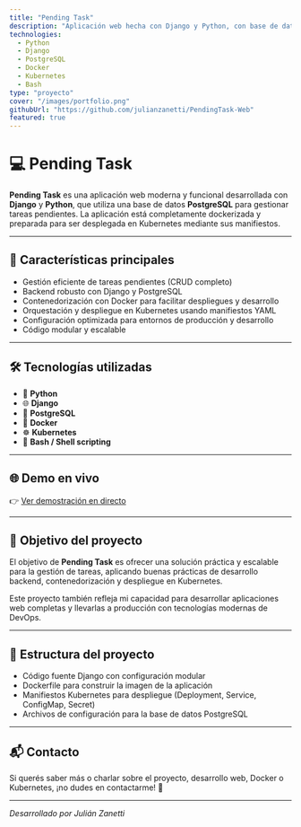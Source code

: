 ```yaml
---
title: "Pending Task"
description: "Aplicación web hecha con Django y Python, con base de datos PostgreSQL. Totalmente dockerizada y desplegada con manifiestos de Kubernetes."
technologies:
  - Python
  - Django
  - PostgreSQL
  - Docker
  - Kubernetes
  - Bash
type: "proyecto"
cover: "/images/portfolio.png"
githubUrl: "https://github.com/julianzanetti/PendingTask-Web"
featured: true
---
```


# 💻 Pending Task

**Pending Task** es una aplicación web moderna y funcional desarrollada con **Django** y **Python**, que utiliza una base de datos **PostgreSQL** para gestionar tareas pendientes. La aplicación está completamente dockerizada y preparada para ser desplegada en Kubernetes mediante sus manifiestos.

---

## 🚀 Características principales

- Gestión eficiente de tareas pendientes (CRUD completo)  
- Backend robusto con Django y PostgreSQL  
- Contenedorización con Docker para facilitar despliegues y desarrollo  
- Orquestación y despliegue en Kubernetes usando manifiestos YAML  
- Configuración optimizada para entornos de producción y desarrollo  
- Código modular y escalable  

---

## 🛠 Tecnologías utilizadas

- 🐍 **Python**  
- 🌐 **Django**  
- 🐘 **PostgreSQL**  
- 🐳 **Docker**  
- ☸️ **Kubernetes**  
- 🐚 **Bash / Shell scripting** 

---

## 🌐 Demo en vivo

👉 [Ver demostración en directo](https://pendingtask.julianzanetti-lab.com/)

---

## 🎯 Objetivo del proyecto

El objetivo de **Pending Task** es ofrecer una solución práctica y escalable para la gestión de tareas, aplicando buenas prácticas de desarrollo backend, contenedorización y despliegue en Kubernetes.

Este proyecto también refleja mi capacidad para desarrollar aplicaciones web completas y llevarlas a producción con tecnologías modernas de DevOps.

---

## 📂 Estructura del proyecto

- Código fuente Django con configuración modular  
- Dockerfile para construir la imagen de la aplicación  
- Manifiestos Kubernetes para despliegue (Deployment, Service, ConfigMap, Secret)  
- Archivos de configuración para la base de datos PostgreSQL  

---

## 📬 Contacto

Si querés saber más o charlar sobre el proyecto, desarrollo web, Docker o Kubernetes, ¡no dudes en contactarme! 💬

---

*Desarrollado por Julián Zanetti*